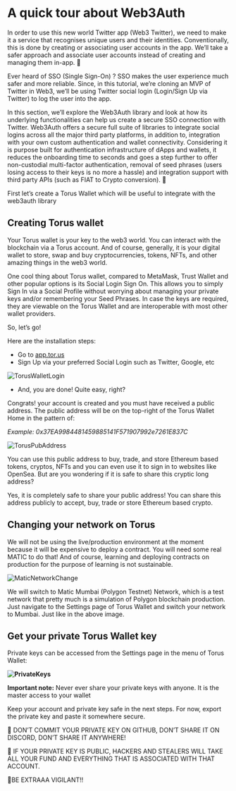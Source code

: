 # A quick tour about Web3Auth

In order to use this new world Twitter app (Web3 Twitter), we need to make it a service that recognises unique users and their identities. Conventionally, this is done by creating or associating user accounts in the app. We’ll take a safer approach and associate user accounts instead of creating and managing them in-app. 🤔

Ever heard of SSO (Single Sign-On) ? SSO makes the user experience much safer and more reliable. Since, in this tutorial, we’re cloning an MVP of Twitter in Web3, we’ll be using Twitter social login (Login/Sign Up via Twitter) to log the user into the app.

In this section, we’ll explore the Web3Auth library and look at how its underlying functionalities can help us create a secure SSO connection with Twitter. Web3Auth offers a secure full suite of libraries to integrate social logins across all the major third party platforms, in addition to, integration with your own custom authentication and wallet connectivity. Considering it is purpose built for authentication infrastructure of dApps and wallets, it reduces the onboarding time to seconds and goes a step further to offer non-custodial multi-factor authentication, removal of seed phrases (users losing access to their keys is no more a hassle) and integration support with third party APIs (such as FIAT to Crypto conversion). 🤩

First let’s create a Torus Wallet which will be useful to integrate with the web3auth library

## Creating Torus wallet

Your Torus wallet is your key to the web3 world. You can interact with the blockchain via a Torus account. And of course, generally, it is your digital wallet to store, swap and buy cryptocurrencies, tokens, NFTs, and other amazing things in the web3 world.

One cool thing about Torus wallet, compared to MetaMask, Trust Wallet and other popular options is its Social Login Sign On. This allows you to simply Sign In via a Social Profile without worrying about managing your private keys and/or remembering your Seed Phrases. In case the keys are required, they are viewable on the Torus Wallet and are interoperable with most other wallet providers.

So, let’s go!

Here are the installation steps:

- Go to [app.tor.us](https://app.tor.us/)
- Sign Up via your preferred Social Login such as Twitter, Google, etc

![TorusWalletLogin](https://lh4.googleusercontent.com/uUimAriZa6ALg44ZyQdTDBk4vWs0CTauXovjHJ44zwZ0WV4v5vynxlRLEjk140nsW-upZgCYTav2vHJJI2T8ba6KJnCh2kBUMhJxLoYUqQbcedWHwV5T_hgt-yfg_Wnp94tVYzASkg-uT1l8hrj14Ul-3uVe-8_MzmNrRMlrWdaGBp7ljqHQdJd8)

- And, you are done! Quite easy, right?

Congrats! your account is created and you must have received a public address. The public address will be on the top-right of the Torus Wallet Home in the pattern of:

_Example: 0x37EA9984481459885141F571907992e7261E837C_

![TorusPubAddress](https://lh6.googleusercontent.com/IQTqTguac36emOR0m3m9VeKgLikUWDlKsSI4UdCNGgAECVkIBAmOq86kICsIHl3c3Wjcz7nYzYkc7VBTF9mqxT5NtAsX6ORQsB510Qsv7vqQIGLz-vFRwieNruVJ5eOQWOwo1_QtXPqYj0o9OflRJAJ0TvC6QO3ufwgnt4GVyM_3CGve6SvTX5xY)

You can use this public address to buy, trade, and store Ethereum based tokens, cryptos, NFTs and you can even use it to sign in to websites like OpenSea. But are you wondering if it is safe to share this cryptic long address?

Yes, it is completely safe to share your public address! You can share this address publicly to accept, buy, trade or store Ethereum based crypto.

## Changing your network on Torus

We will not be using the live/production environment at the moment because it will be expensive to deploy a contract. You will need some real MATIC to do that! And of course, learning and deploying contracts on production for the purpose of learning is not sustainable.

![MaticNetworkChange](https://lh4.googleusercontent.com/acBAfkKzFqKa5AIaOG3_lqY5cPMKG8JLo6NEK656R3o7HGJZyNu8Fd517DnQRHvC5n44Amz38bV104S539ew9_0IsZndAI2Q911v5Q7Jp752mn1oLSjv3g6igsnRQXccnuVqacHkmrkGrXfMkKLUH0D3FrMeY-AZZroh1-oz7R9SfMZlG77lvcda)

We will switch to Matic Mumbai (Polygon Testnet) Network, which is a test network that pretty much is a simulation of Polygon blockchain production. Just navigate to the Settings page of Torus Wallet and switch your network to Mumbai. Just like in the above image.

## Get your private Torus Wallet key

Private keys can be accessed from the Settings page in the menu of Torus Wallet:

**![PrivateKeys](https://lh6.googleusercontent.com/u7h9APxgawFQDMIzhEREKn681VhG7dDuqkjvfZJA8r2_Xzg33Igd36kxeInu-V5RTD3bvAA7rTK1v4TCdYC0xSVlSg7Igu0s9QuwzhLxTlOw_We1cSDnUow8vitgDtjxlH2lWNFsrFkLmbLTxK03DrhxaJH-4hVhq_SY4uaWJMyY-5xcqDj_gwKq)**

**Important note:** Never ever share your private keys with anyone. It is the master access to your wallet

Keep your account and private key safe in the next steps. For now, export the private key and paste it somewhere secure.

🚨 DON’T COMMIT YOUR PRIVATE KEY ON GITHUB, DON’T SHARE IT ON DISCORD, DON’T SHARE IT ANYWHERE!

🚨 IF YOUR PRIVATE KEY IS PUBLIC, HACKERS AND STEALERS WILL TAKE ALL YOUR FUND AND EVERYTHING THAT IS ASSOCIATED WITH THAT ACCOUNT.

🚨BE EXTRAAA VIGILANT!!
